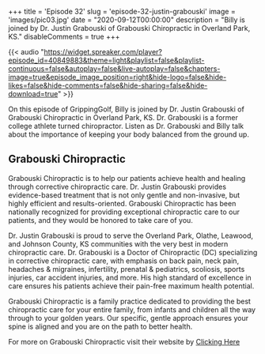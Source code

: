 +++
title = 'Episode 32'
slug = 'episode-32-justin-grabouski'
image = 'images/pic03.jpg'
date = "2020-09-12T00:00:00"
description = "Billy is joined by Dr. Justin Grabouski of Grabouski Chiropractic in Overland Park, KS."
disableComments = true
+++

{{< audio "https://widget.spreaker.com/player?episode_id=40849883&theme=light&playlist=false&playlist-continuous=false&autoplay=false&live-autoplay=false&chapters-image=true&episode_image_position=right&hide-logo=false&hide-likes=false&hide-comments=false&hide-sharing=false&hide-download=true" >}}

On this episode of GrippingGolf, Billy is joined by Dr. Justin Grabouski of Grabouski Chiropractic in Overland Park, KS. Dr. Grabouski is a former college athlete turned chiropractor. Listen as Dr. Grabouski and Billy talk about the importance of keeping your body balanced from the ground up.

## Grabouski Chiropractic

Grabouski Chiropractic is to help our patients achieve health and healing through corrective chiropractic care. Dr. Justin Grabouski provides evidence-based treatment that is not only gentle and non-invasive, but highly efficient and results-oriented. Grabouski Chiropractic has been nationally recognized for providing exceptional chiropractic care to our patients, and they would be honored to take care of you.

Dr. Justin Grabouski is proud to serve the Overland Park, Olathe, Leawood, and Johnson County, KS communities with the very best in modern chiropractic care. Dr. Grabouski is a Doctor of Chiropractic (DC) specializing in corrective chiropractic care, with emphasis on back pain, neck pain, headaches & migraines, infertility, prenatal & pediatrics, scoliosis, sports injuries, car accident injuries, and more. His high standard of excellence in care ensures his patients achieve their pain-free maximum health potential.

Grabouski Chiropractic is a family practice dedicated to providing the best chiropractic care for your entire family, from infants and children all the way through to your golden years. Our specific, gentle approach ensures your spine is aligned and you are on the path to better health.

For more on Grabouski Chiropractic visit their website by [Clicking Here](https://www.ovpchiro.com/)

